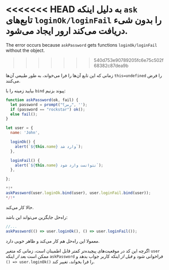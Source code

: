 
<<<<<<< HEAD
به دلیل اینکه `ask` تابع‌های `loginOk/loginFail` را بدون شیء دریافت می‌کند ارور ایجاد می‌شود.
=======
The error occurs because `askPassword` gets functions `loginOk/loginFail` without the object.
>>>>>>> 540d753e90789205fc6e75c502f68382c87dea9b

زمانی که این تابع آن‌ها را فرا می‌خواند، به طور طبیعی آن‌ها `this=undefined` را فرض می‌کنند.

بیایید زمینه را با `bind` پیوند بزنیم:

```js run
function askPassword(ok, fail) {
  let password = prompt("رمز؟", '');
  if (password == "rockstar") ok();
  else fail();
}

let user = {
  name: 'John',

  loginOk() {
    alert(`${this.name} وارد شد`);
  },

  loginFail() {
    alert(`${this.name} نتوانست وارد شود`);
  },

};

*!*
askPassword(user.loginOk.bind(user), user.loginFail.bind(user));
*/!*
```

حالا کار می‌کند.

راه‌حل جایگزین می‌تواند این باشد:
```js
//...
askPassword(() => user.loginOk(), () => user.loginFail());
```

معمولا این راه‌حل هم کار می‌کند و ظاهر خوبی دارد.

اگرچه این کد در موقعیت‌های پیچیده‌تر کمتر قابل اطمینان است، زمانی که متغیر `user` ممکن است *بعد از* اینکه `askPassword` فراخوانی شود و *قبل از* اینکه کاربر جواب بدهد و `() => user.loginOk()` را فرا بخواند، تغییر کند.
